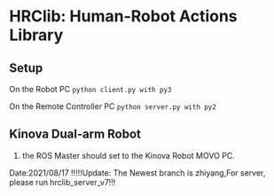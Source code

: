 # HRClib: Human-Robot Actions Library
## Setup

On the Robot PC
`
python client.py with py3
`

On the Remote Controller PC
`
python server.py with py2
`

## Kinova Dual-arm Robot

1. the ROS Master should set to the Kinova Robot MOVO PC.

Date:2021/08/17
!!!!!Update:
The Newest branch is zhiyang,For server, please run hrclib_server_v7!!!
